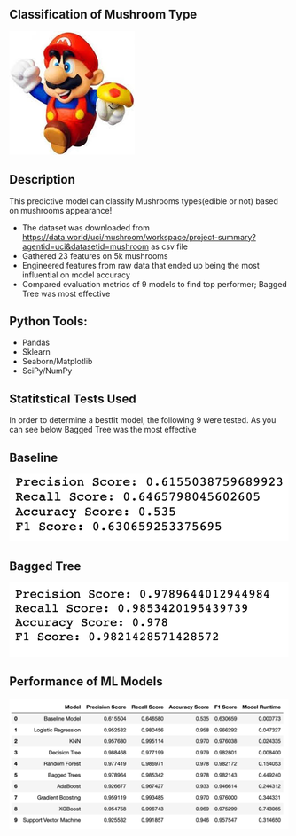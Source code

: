 ## Classification of Mushroom Type
![header](https://github.com/toprakmehmet/mushroom_classification/blob/master/pics/mushrooooom.jpeg)


## Description

This predictive model can classify Mushrooms types(edible or not) based on mushrooms appearance!
 - The dataset was downloaded from https://data.world/uci/mushroom/workspace/project-summary?agentid=uci&datasetid=mushroom as csv file
 - Gathered 23 features on 5k mushrooms
 - Engineered features from raw data that ended up being the most influential on model accuracy
 - Compared evaluation metrics of 9 models to find top performer; Bagged Tree was most effective


## Python Tools:
   - Pandas
   - Sklearn
   - Seaborn/Matplotlib
   - SciPy/NumPy

## Statitstical Tests Used
In order to determine a bestfit model, the following 9 were tested. As you can see below Bagged Tree was the most effective

## Baseline
![img](https://github.com/toprakmehmet/mushroom_classification/blob/master/pics/baseline.png)

## Bagged Tree
![img](https://github.com/toprakmehmet/mushroom_classification/blob/master/pics/best%20model.png)



## Performance of ML Models
![header](https://github.com/toprakmehmet/mushroom_classification/blob/master/pics/result.png)


